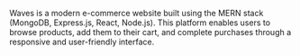 Waves is a modern e-commerce website built using the MERN stack (MongoDB, Express.js, React, Node.js). This platform enables users to browse products, add them to their cart, and complete purchases through a responsive and user-friendly interface.
